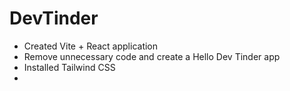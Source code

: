 # DevTinder

- Created Vite + React application
- Remove unnecessary code and create a Hello Dev Tinder app
- Installed Tailwind CSS
-
